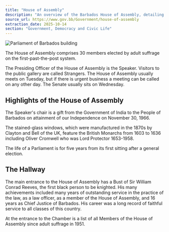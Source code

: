 ```yaml
---
title: "House of Assembly"
description: "An overview of the Barbados House of Assembly, detailing its composition, Speaker, meeting schedule, historical elements, and the significance of its hallway features."
source_url: https://www.gov.bb/Government/house-of-assembly
extraction_date: 2025-10-14
section: "Government, Democracy and Civic Life"
---
```


![Parliament of Barbados building](https://www.gov.bb/media_files/DSC_2810%202.jpg)

The House of Assembly comprises 30 members elected by adult suffrage on the first-past-the-post system.

The Presiding Officer of the House of Assembly is the Speaker. Visitors to the public gallery are called Strangers. The House of Assembly usually meets on Tuesday, but if there is urgent business a meeting can be called on any other day. The Senate usually sits on Wednesday.

## Highlights of the House of Assembly

The Speaker's chair is a gift from the Government of India to the People of Barbados on attainment of our Independence on November 30, 1966.

The stained-glass windows, which were manufactured in the 1870s by Clayton and Bell of the UK, feature the British Monarchs from 1603 to 1636 including Oliver Cromwell who was Lord Protector 1653-1958.

The life of a Parliament is for five years from its first sitting after a general election.

## The Hallway

The main entrance to the House of Assembly has a Bust of Sir William Conrad Reeves, the first black person to be knighted. His many achievements included many years of outstanding service in the practice of the law, as a law officer, as a member of the House of Assembly, and 16 years as Chief Justice of Barbados. His career was a long record of faithful service to all classes of this country.

At the entrance to the Chamber is a list of all Members of the House of Assembly since adult suffrage in 1951.
```